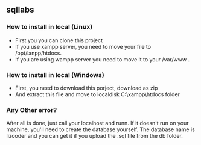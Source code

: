 ## sqllabs

### How to install in local (Linux)
- First you you can clone this project
- If you use xampp server, you need to move your file to /opt/lanpp/htdocs.
- If you are using wampp server you need to move it to your /var/www .

### How to install in local (Windows)
- First, you need to download this porject, download as zip
- And extract this file and move to localdisk C:\xampp\htdocs folder


### Any Other error?
After all is done, just call your localhost and runn. If it doesn't run on your machine, you'll need to create the database yourself. The database name is lizcoder and you can get it if you upload the .sql file from the db folder.
